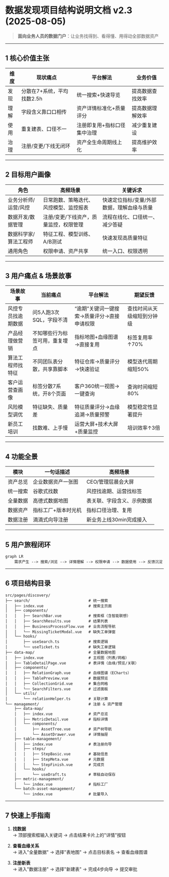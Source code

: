 # 数据发现项目结构说明文档 v2.3 (2025-08-05)

> **面向业务人员的数据门户**：让业务找得到、看得懂、用得动全部数据资产

---

## 1 核心价值主张

| 维度   | 现状痛点                 | 平台解法                    | 业务价值              |
|--------|--------------------------|-----------------------------|----------------------|
| 发现   | 分散在7+系统，平均找数2.5h | 统一搜索+快速导览           | 提高数据查找效率    |
| 理解   | 字段含义靠口口相传       | 资产详情标准化+质量评分     | 提高数据理解效率      |
| 使用   | 重复建表、口径不一       | 注册即复用+指标口径集中治理 | 减少重复建设         |
| 治理   | 注册/变更/下线无闭环     | 资产全生命周期线上化        | 提高维护效率         |

---

## 2 目标用户画像

| 角色                   | 高频场景                             | 关键诉求                                 |
|------------------------|--------------------------------------|------------------------------------------|
| 业务分析师/运营/风控   | 日常跑数、策略迭代、风控模型、监控报表 | 快速定位指标/变量/外部数据，理解血缘与质量 |
| 数据开发/数据管理      | 注册/变更/下线资产，质量监控，权限管理 | 流程在线化、口径统一、减少答疑           |
| 数据科学家/算法工程师  | 特征工程、模型训练、A/B测试          | 快速发现高质量特征                       |
| 通用角色               | 权限申请、资产共享                   | 统一入口、权限透明                       |

---

## 3 用户痛点 & 场景故事

| 场景故事             | 当前痛点                     | 平台解法                             | 期望反馈                     |
|----------------------|------------------------------|--------------------------------------|------------------------------|
| 风控专员找逾期数据   | 问5人跑3次SQL，字段不清      | “逾期”关键词一键搜索→质量评分→直接申请权限 | 查找时间从天级缩短到分钟级   |
| 产品经理做营销       | 不知哪些行为标签可用，重复埋点 | 指标地图+血缘图谱→直接复用           | 标签复用率↑70%               |
| 算法工程师找特征     | 不同团队表分散，共享靠脚本   | 特征仓库→质量评分→快速验证            | 模型迭代周期缩短50%          |
| 客户运营查画像       | 标签分散7系统，开8个页面     | 客户360统一视图→一键查询             | 查询时间缩短80%              |
| 风险模型调优         | 特征缺失、质量差             | 特征质量评分→血缘追溯→质量预警        | 模型稳定性显著提升           |
| 新员工培训           | 找数难、上手慢               | 运营大屏+技术大屏+质量监控           | 培训效率↑3倍                 |

---

## 4 功能全景

| 模块           | 一句话描述               | 高频场景                      |
|----------------|--------------------------|-------------------------------|
| 资产总览       | 企业数据资产一张图       | CEO/管理层晨会大屏             |
| 统一搜索       | 谷歌式找数               | 风控找逾期、运营找标签         |
| 全量数据       | 高德式数据地图           | 表关联、字段含义、示例数据     |
| 数据资产       | 指标工厂+版本时光机       | 指标口径治理、复用             |
| 数据注册       | 滴滴式向导注册           | 新业务上线30min完成接入        |

---

## 5 用户旅程闭环

```mermaid
graph LR
    需求产生 --> 搜索/浏览 --> 详情理解 --> 权限申请 --> 数据使用 --> 反馈沉淀
```

---

## 6 项目结构目录

```plaintext
src/pages/discovery/
├── search/                          # 统一搜索
│   ├── index.vue                    # 搜索主页面
│   ├── components/
│   │   ├── SearchBar.vue            # 搜索框（含智能联想）
│   │   ├── SearchResults.vue        # 结果列表
│   │   ├── BusinessProcessFlow.vue  # 业务流程导航
│   │   └── MissingTicketModal.vue   # 缺失工单弹窗
│   └── hooks/
│       ├── useSearch.ts             # 搜索逻辑
│       └── useTicket.ts             # 缺失工单逻辑
├── data-map/                        # 全量数据地图
│   ├── index.vue                    # 主视图（列表/网格）
│   ├── TableDetailPage.vue          # 表详情（血缘/预览/关联）
│   ├── components/
│   │   ├── RelationGraph.vue        # 血缘图谱（ECharts）
│   │   ├── TablePreview.vue         # 数据预览
│   │   ├── CollectionGrid.vue       # 集合网格
│   │   └── SearchFilters.vue        # 过滤面板
│   └── utils/
│       └── relationHelper.ts        # 关联计算
└── management/                      # 注册 & 资产管理
    ├── data-map/
    │   ├── index.vue                # 资产总览
    │   ├── MetricDetail.vue         # 指标详情
    │   └── components/
    │       ├── AssetTree.vue        # 资产树导航
    │       └── AssetDrawer.vue      # 详情抽屉
    ├── table-management/
    │   ├── index.vue                # 表注册向导
    │   ├── steps/
    │   │   ├── StepBasic.vue        # 基础信息
    │   │   ├── StepMeta.vue         # 元数据
    │   │   └── StepFinish.vue       # 完成页
    │   └── hooks/
    │       └── useDraft.ts          # 草稿自动保存
    ├── metric-management/
    │   └── index.vue                # 指标工厂
    └── batch-asset-management/
        └── index.vue                # 批量导入
```

---

## 7 快速上手指南

1. **找数据**  
   → 顶部搜索框输入关键词 → 点击结果卡片上的"详情"按钮  
   
2. **查看血缘关系**  
   → 进入"全量数据" → 选择"表地图" → 点击目标表名 → 查看血缘图谱  
   
3. **注册新表**  
   → 进入"数据注册" → 选择"新建表" → 完成4步向导 → 提交审批  

